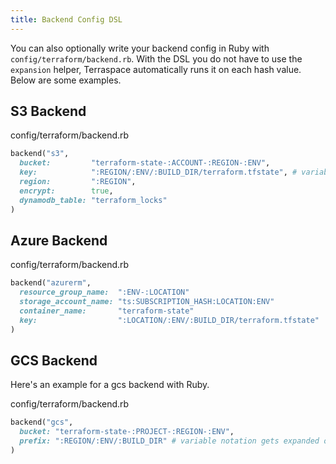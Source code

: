 ```yaml
---
title: Backend Config DSL
---
```

You can also optionally write your backend config in Ruby with `config/terraform/backend.rb`. With the DSL you do not have to use the `expansion` helper, Terraspace automatically runs it on each hash value. Below are some examples.

## S3 Backend

config/terraform/backend.rb

```ruby
backend("s3",
  bucket:         "terraform-state-:ACCOUNT-:REGION-:ENV",
  key:            ":REGION/:ENV/:BUILD_DIR/terraform.tfstate", # variable notation gets expanded out by terraspace
  region:         ":REGION",
  encrypt:        true,
  dynamodb_table: "terraform_locks"
)
```
## Azure Backend

config/terraform/backend.rb

```ruby
backend("azurerm",
  resource_group_name:  ":ENV-:LOCATION"
  storage_account_name: "ts:SUBSCRIPTION_HASH:LOCATION:ENV"
  container_name:       "terraform-state"
  key:                  ":LOCATION/:ENV/:BUILD_DIR/terraform.tfstate"
)
```

## GCS Backend

Here's an example for a gcs backend with Ruby.

config/terraform/backend.rb

```ruby
backend("gcs",
  bucket: "terraform-state-:PROJECT-:REGION-:ENV",
  prefix: ":REGION/:ENV/:BUILD_DIR" # variable notation gets expanded out by terraspace
)
```
